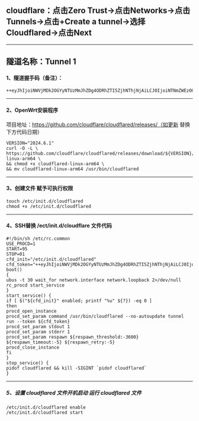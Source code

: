 ## cloudflare：点击Zero Trust→点击Networks→点击Tunnels→点击+Create a tunnel→选择Cloudflared→点击Next
_________________________________

## 隧道名称：Tunnel 1

#### 1、隧道握手码（备注）：
```
++eyJhIjoiNWVjMDk2OGYyNTUzMmJhZDg4ODRhZTI5ZjhNThjNjAiLCJ0IjoiNTNmZWEzOGEtNDMwMy00YzgzLThkNDMtNzE3ZTlkYTNjYjI3IiwicyI6IlpUWTFNMlJoWkRRdFpEVmtOUzAwTVRFMkxXRmhaVGt0WmpKbU1UUXhOMk5tTnpOayJ9++
```

_________________________________

#### 2、OpenWrt安装程序
项目地址：https://github.com/cloudflare/cloudflared/releases/（如更新 替换下方代码日期）
```
VERSION="2024.6.1"
curl -O -L \
https://github.com/cloudflare/cloudflared/releases/download/${VERSION}/cloudflared-linux-arm64 \
&& chmod +x cloudflared-linux-arm64 \
&& mv cloudflared-linux-arm64 /usr/bin/cloudflared
```

_________________________________

#### 3、创建文件 赋予可执行权限
```
touch /etc/init.d/cloudflared
chmod +x /etc/init.d/cloudflared
```

_________________________________

#### 4、SSH替换 /ect/init.d/cloudflare 文件代码
```
#!/bin/sh /etc/rc.common
USE_PROCD=1
START=95
STOP=01
cfd_init="/etc/init.d/cloudflared"
cfd_token="++eyJhIjoiNWVjMDk2OGYyNTUzMmJhZDg4ODRhZTI5ZjhNThjNjAiLCJ0IjoiNTNmZWEzOGEtNDMwMy00YzgzLThkNDMtNzE3ZTlkYTNjYjI3IiwicyI6IlpUWTFNMlJoWkRRdFpEVmtOUzAwTVRFMkxXRmhaVGt0WmpKbU1UUXhOMk5tTnpOayJ9++"
boot()
{
ubus -t 30 wait_for network.interface network.loopback 2>/dev/null
rc_procd start_service
}
start_service() {
if [ $("${cfd_init}" enabled; printf "%u" ${?}) -eq 0 ]
then
procd_open_instance
procd_set_param command /usr/bin/cloudflared --no-autoupdate tunnel run --token ${cfd_token}
procd_set_param stdout 1
procd_set_param stderr 1
procd_set_param respawn ${respawn_threshold:-3600} ${respawn_timeout:-5} ${respawn_retry:-5}
procd_close_instance
fi
}
stop_service() {
pidof cloudflared && kill -SIGINT `pidof cloudflared`
}
```

_________________________________

##### 5、设置 cloudflared 文件开机启动 运行 cloudflared 文件
```
/etc/init.d/cloudflared enable
/etc/init.d/cloudflared start
```